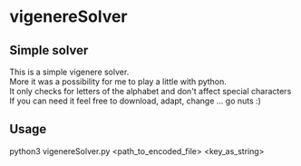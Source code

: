 # vigenereSolver

## Simple solver
This is a simple vigenere solver.<br>
More it was a possibility for me to play a little with python. <br>
It only checks for letters of the alphabet and don't affect special characters <br>
If you can need it feel free to download, adapt, change ... go nuts :)

## Usage

python3 vigenereSolver.py <path_to_encoded_file> <key_as_string>
